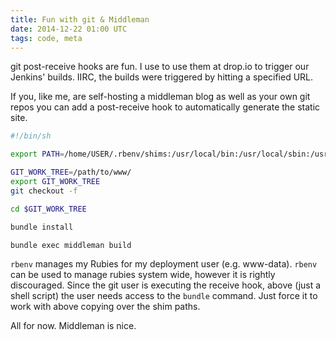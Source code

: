 ```yaml
---
title: Fun with git & Middleman
date: 2014-12-22 01:00 UTC
tags: code, meta
---
```


git post-receive hooks are fun. I use to use them at drop.io to trigger our Jenkins' builds. IIRC, the builds were triggered by hitting a specified URL.

If you, like me, are self-hosting a middleman blog as well as your own git repos you can add a post-receive hook to automatically generate the static site.

```sh
#!/bin/sh

export PATH=/home/USER/.rbenv/shims:/usr/local/bin:/usr/local/sbin:/usr/bin:/bin:/usr/sbin:/sbin:$PATH

GIT_WORK_TREE=/path/to/www/
export GIT_WORK_TREE
git checkout -f

cd $GIT_WORK_TREE

bundle install

bundle exec middleman build
```

`rbenv` manages my Rubies for my deployment user (e.g. www-data). `rbenv` can be used to manage rubies system wide, however it is rightly discouraged. Since the git user is executing the receive hook, above (just a shell script) the user needs access to the `bundle` command. Just force it to work with above copying over the shim paths.

All for now. Middleman is nice.
